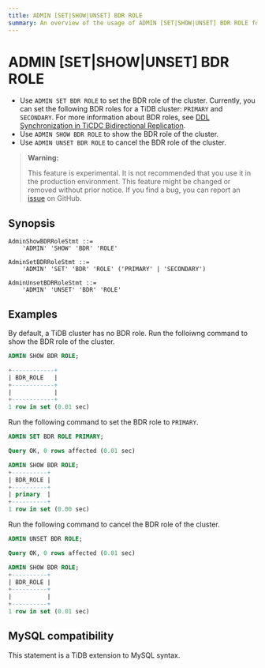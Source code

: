 ```yaml
---
title: ADMIN [SET|SHOW|UNSET] BDR ROLE
summary: An overview of the usage of ADMIN [SET|SHOW|UNSET] BDR ROLE for the TiDB database.
---
```


# ADMIN [SET|SHOW|UNSET] BDR ROLE

- Use `ADMIN SET BDR ROLE` to set the BDR role of the cluster. Currently, you can set the following BDR roles for a TiDB cluster: `PRIMARY` and `SECONDARY`. For more information about BDR roles, see [DDL Synchronization in TiCDC Bidirectional Replication](/ticdc/ticdc-bidirectional-replication.md#ddl-replication).
- Use `ADMIN SHOW BDR ROLE` to show the BDR role of the cluster.
- Use `ADMIN UNSET BDR ROLE` to cancel the BDR role of the cluster.

> **Warning:**
>
> This feature is experimental. It is not recommended that you use it in the production environment. This feature might be changed or removed without prior notice. If you find a bug, you can report an [issue](https://github.com/pingcap/tidb/issues) on GitHub.

## Synopsis

```ebnf+diagram
AdminShowBDRRoleStmt ::=
    'ADMIN' 'SHOW' 'BDR' 'ROLE'

AdminSetBDRRoleStmt ::=
    'ADMIN' 'SET' 'BDR' 'ROLE' ('PRIMARY' | 'SECONDARY')

AdminUnsetBDRRoleStmt ::=
    'ADMIN' 'UNSET' 'BDR' 'ROLE'
```

## Examples

By default, a TiDB cluster has no BDR role. Run the folloiwng command to show the BDR role of the cluster.

```sql
ADMIN SHOW BDR ROLE;
```

```sql
+------------+
| BDR_ROLE   |
+------------+
|            |
+------------+
1 row in set (0.01 sec)
```

Run the following command to set the BDR role to `PRIMARY`.

```sql
ADMIN SET BDR ROLE PRIMARY;
```

```sql
Query OK, 0 rows affected (0.01 sec)
```

```sql
ADMIN SHOW BDR ROLE;
+----------+
| BDR_ROLE |
+----------+
| primary  |
+----------+
1 row in set (0.00 sec)
```

Run the following command to cancel the BDR role of the cluster.

```sql
ADMIN UNSET BDR ROLE;
```

```sql
Query OK, 0 rows affected (0.01 sec)
```

```sql
ADMIN SHOW BDR ROLE;
+----------+
| BDR_ROLE |
+----------+
|          |
+----------+
1 row in set (0.01 sec)
```

## MySQL compatibility

This statement is a TiDB extension to MySQL syntax.
